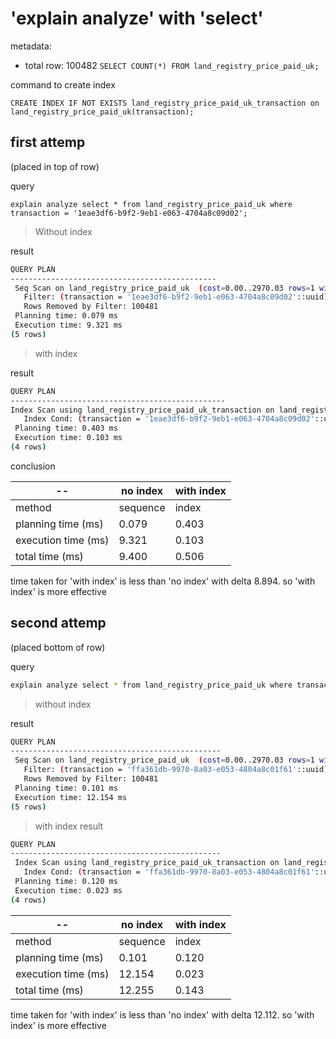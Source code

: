 # 'explain analyze' with 'select'

metadata:
  - total row:   100482 `SELECT COUNT(*) FROM land_registry_price_paid_uk;`

command to create index

```
CREATE INDEX IF NOT EXISTS land_registry_price_paid_uk_transaction on land_registry_price_paid_uk(transaction);
```

## first attemp
(placed in top of row)

query

```
explain analyze select * from land_registry_price_paid_uk where transaction = '1eae3df6-b9f2-9eb1-e063-4704a8c09d02';
```


> Without index

result

```bash
QUERY PLAN                                                        
----------------------------------------------
 Seq Scan on land_registry_price_paid_uk  (cost=0.00..2970.03 rows=1 width=101) (actual time=0.018..9.297 rows=1 loops=1)
   Filter: (transaction = '1eae3df6-b9f2-9eb1-e063-4704a8c09d02'::uuid)
   Rows Removed by Filter: 100481
 Planning time: 0.079 ms
 Execution time: 9.321 ms
(5 rows)

```

> with index

result
```bash
QUERY PLAN                                                                               
------------------------------------------------
Index Scan using land_registry_price_paid_uk_transaction on land_registry_price_paid_uk  (cost=0.42..8.44 rows=1 width=101) (actual time=0.070..0.071 rows=1 loops=1)
   Index Cond: (transaction = '1eae3df6-b9f2-9eb1-e063-4704a8c09d02'::uuid)
 Planning time: 0.403 ms
 Execution time: 0.103 ms
(4 rows)

```

conclusion

 -- | no index | with index 
---|---|---
method | sequence | index
planning time (ms) | 0.079 | 0.403
execution time (ms) | 9.321 | 0.103
total time (ms) | 9.400 | 0.506 

time taken for 'with index' is less than 'no index' with delta 8.894. so 'with index' is more effective

## second attemp
(placed bottom of row)

query
```bash
explain analyze select * from land_registry_price_paid_uk where transaction = 'ffa361db-9970-8a03-e053-4804a8c01f61';
```

> without index

result
```bash
QUERY PLAN                                                         
-----------------------------------------------
 Seq Scan on land_registry_price_paid_uk  (cost=0.00..2970.03 rows=1 width=101) (actual time=1.402..12.120 rows=1 loops=1)
   Filter: (transaction = 'ffa361db-9970-8a03-e053-4804a8c01f61'::uuid)
   Rows Removed by Filter: 100481
 Planning time: 0.101 ms
 Execution time: 12.154 ms
(5 rows)
```

> with index
result
```bash
QUERY PLAN                                                                               
-----------------------------------------------
 Index Scan using land_registry_price_paid_uk_transaction on land_registry_price_paid_uk  (cost=0.42..8.44 rows=1 width=101) (actual time=0.011..0.012 rows=1 loops=1)
   Index Cond: (transaction = 'ffa361db-9970-8a03-e053-4804a8c01f61'::uuid)
 Planning time: 0.120 ms
 Execution time: 0.023 ms
(4 rows)
```

 -- | no index | with index 
---|---|---
method | sequence | index
planning time (ms) | 0.101 | 0.120
execution time (ms) | 12.154 | 0.023
total time (ms) | 12.255 | 0.143

time taken for 'with index' is less than 'no index' with delta 12.112. so 'with index' is more effective
